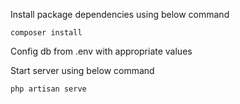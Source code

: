 Install package dependencies using below command

`composer install`


Config db from .env with appropriate values


Start server using below command

`php artisan serve`